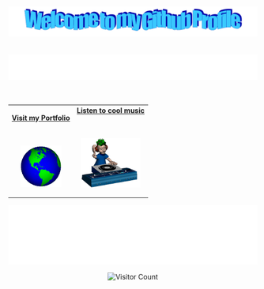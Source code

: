 <!-- "Hero" Header -->
<div align="center">
  <img src="./images/welcome.png" style="max-width: 100%;" alt="Welcome to my Github Profile" />
  <br />
  <br />
  <br />

<img  height="50" alt="My Name is Anil and I like MERN" src="./images/Personal_note.svg" />

  <br />
  <br />
  <br />

</div>

<!-- Social -->
<table width="100%" align="center">
<tr>
<td align="center">
<a href="https://anil639.github.io/portfolio/">

<strong>Visit my Portfolio </strong>
<br />
<br />
<br />

<p>
<img alt="Globe" height="84" src="./images/globe.gif">
</a>
</p>

</td>
<td align="center">
<a href="https://www.youtube.com/watch?v=Z7yjP-6Uxe8">
<strong>Listen to cool music</strong>
<br />
<br />
<br />

<p>
<img height="100" alt="Music" src="./images/music.gif"> 
</a>
</p>

</td>
</tr>
</table>

<!-- Footer -->

<div align="center">

<img height="120" alt="Thanks for visiting me" width="100%" src="./images/footerNote.svg" />
<br />

![Visitor Count](https://profile-counter.glitch.me/anil639/count.svg)

</div>
